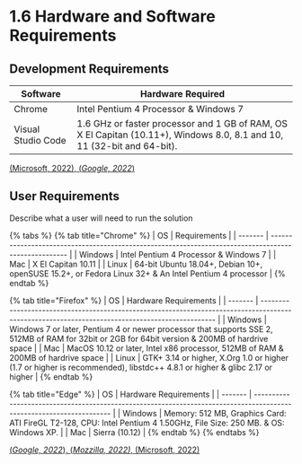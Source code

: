 # 1.6 Hardware and Software Requirements

## Development Requirements

| Software           | Hardware Required                                                                                                       |
| ------------------ | ----------------------------------------------------------------------------------------------------------------------- |
| Chrome             | Intel Pentium 4 Processor & Windows 7                                                                                   |
| Visual Studio Code | 1.6 GHz or faster processor and 1 GB of RAM, OS X El Capitan (10.11+), Windows 8.0, 8.1 and 10, 11 (32-bit and 64-bit). |

[(Microsoft, 2022), (_Google, 2022_)](../analysis/references.md)

## User Requirements

Describe what a user will need to run the solution

{% tabs %}
{% tab title="Chrome" %}
| OS      | Requirements                                                                                         |
| ------- | ---------------------------------------------------------------------------------------------------- |
| Windows | Intel Pentium 4 Processor & Windows 7                                                                |
| Mac     | X El Capitan 10.11                                                                                   |
| Linux   | 64-bit Ubuntu 18.04+, Debian 10+, openSUSE 15.2+, or Fedora Linux 32+ & An Intel Pentium 4 processor |
{% endtab %}

{% tab title="Firefox" %}
| OS      | Hardware Requirements                                                                                                                           |
| ------- | ----------------------------------------------------------------------------------------------------------------------------------------------- |
| Windows | Windows 7 or later, Pentium 4 or newer processor that supports SSE 2, 512MB of RAM for 32bit or 2GB for 64bit version & 200MB of hardrive space |
| Mac     | MacOS 10.12 or later, Intel x86 processor, 512MB of RAM & 200MB of hardrive space                                                               |
| Linux   | GTK+ 3.14 or higher, X.Org 1.0 or higher (1.7 or higher is recommended), libstdc++ 4.8.1 or higher & glibc 2.17 or higher                       |
{% endtab %}

{% tab title="Edge" %}
| OS      | Hardware Requirements                                                                                                |
| ------- | -------------------------------------------------------------------------------------------------------------------- |
| Windows | Memory: 512 MB, Graphics Card: ATI FireGL T2-128, CPU: Intel Pentium 4 1.50GHz, File Size: 250 MB. & OS: Windows XP. |
| Mac     | Sierra (10.12)                                                                                                       |
{% endtab %}
{% endtabs %}

[(_Google, 2022_), (_Mozzilla, 2022)_, (Microsoft, 2022)](../analysis/references.md)
